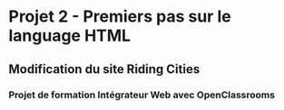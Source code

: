 # Projet 2 - Premiers pas sur le language HTML
## Modification du site Riding Cities
### Projet de formation Intégrateur Web avec OpenClassrooms

